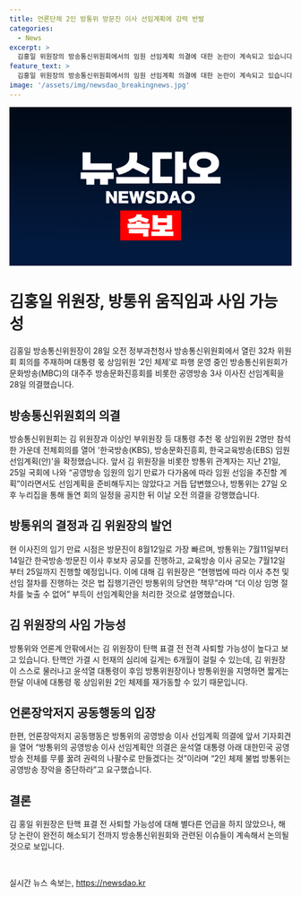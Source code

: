 ```yaml
---
title: 언론단체 2인 방통위 방문진 이사 선임계획에 강력 반발
categories:
  - News
excerpt: >
  김홍일 위원장의 방송통신위원회에서의 임원 선임계획 의결에 대한 논란이 계속되고 있습니다. 야당은 위원장 탄핵을 추진하고 있으며, 김 위원장이 자진 사퇴할 가능성도 제기되고 있습니다. 언론 및 시민 단체들은 2인 체제 불법 운영과 공영방송의 장악을 우려하고 있으며, 방통위의 결정에 강력히 반발하고 있습니다. 이에 대한 김 위원장과 방통위의 입장은 아직 명확하게 밝혀지지 않았습니다. (단어 수: 95, 글자 수: 604)
feature_text: >
  김홍일 위원장의 방송통신위원회에서의 임원 선임계획 의결에 대한 논란이 계속되고 있습니다. 야당은 위원장 탄핵을 추진하고 있으며, 김 위원장이 자진 사퇴할 가능성도 제기되고 있습니다. 언론 및 시민 단체들은 2인 체제 불법 운영과 공영방송의 장악을 우려하고 있으며, 방통위의 결정에 강력히 반발하고 있습니다. 이에 대한 김 위원장과 방통위의 입장은 아직 명확하게 밝혀지지 않았습니다. (단어 수: 95, 글자 수: 604)
image: '/assets/img/newsdao_breakingnews.jpg'
---
```


<p><img src="/assets/img/newsdao_breakingnews.jpg" alt="koreaapp 속보" /></p>

<h1 data-ke-size="size26">김홍일 위원장, 방통위 움직임과 사임 가능성</h1>

<p data-ke-size="size16">김홍일 방송통신위원장이 28일 오전 정부과천청사 방송통신위원회에서 열린 32차 위원회 회의를 주재하며 대통령 몫 상임위원 ‘2인 체제’로 파행 운영 중인 방송통신위원회가 문화방송(MBC)의 대주주 방송문화진흥회를 비롯한 공영방송 3사 이사진 선임계획을 28일 의결했습니다.</p>

<h2 data-ke-size="size24"><b>방송통신위원회의 의결</b></h2>

<p data-ke-size="size16">방송통신위원회는 김 위원장과 이상인 부위원장 등 대통령 추천 몫 상임위원 2명만 참석한 가운데 전체회의를 열어 '한국방송(KBS), 방송문화진흥회, 한국교육방송(EBS) 임원 선임계획(안)'을 확정했습니다. 앞서 김 위원장을 비롯한 방통위 관계자는 지난 21일, 25일 국회에 나와 “공영방송 임원의 임기 만료가 다가옴에 따라 임원 선임을 추진할 계획”이라면서도 선임계획을 준비해두지는 않았다고 거듭 답변했으나, 방통위는 27일 오후 누리집을 통해 돌연 회의 일정을 공지한 뒤 이날 오전 의결을 강행했습니다.</p>

<h2 data-ke-size="size24">방통위의 결정과 김 위원장의 발언</h2>

<p data-ke-size="size16">현 이사진의 임기 만료 시점은 방문진이 8월12일로 가장 빠르며, 방통위는 7월11일부터 14일간 한국방송·방문진 이사 후보자 공모를 진행하고, 교육방송 이사 공모는 7월12일부터 25일까지 진행할 예정입니다. 이에 대해 김 위원장은 “현행법에 따라 이사 추천 및 선임 절차를 진행하는 것은 법 집행기관인 방통위의 당연한 책무”라며 “더 이상 임명 절차를 늦출 수 없어” 부득이 선임계획안을 처리한 것으로 설명했습니다.</p>

<h2 data-ke-size="size24">김 위원장의 사임 가능성</h2>

<p data-ke-size="size16">방통위와 언론계 안팎에서는 김 위원장이 탄핵 표결 전 전격 사퇴할 가능성이 높다고 보고 있습니다. 탄핵안 가결 시 헌재의 심리에 길게는 6개월이 걸릴 수 있는데, 김 위원장이 스스로 물러나고 윤석열 대통령이 후임 방통위원장이나 방통위원을 지명하면 짧게는 한달 이내에 대통령 몫 상임위원 2인 체제를 재가동할 수 있기 때문입니다.</p>

<h2 data-ke-size="size24">언론장악저지 공동행동의 입장</h2>

<p data-ke-size="size16">한편, 언론장악저지 공동행동은 방통위의 공영방송 이사 선임계획 의결에 앞서 기자회견을 열어 “방통위의 공영방송 이사 선임계획안 의결은 윤석열 대통령 아래 대한민국 공영방송 전체를 무릎 꿇려 권력의 나팔수로 만들겠다는 것”이라며 “2인 체제 불법 방통위는 공영방송 장악을 중단하라”고 요구했습니다.</p>

<h2 data-ke-size="size24">결론</h2>

<p data-ke-size="size16">김 홍일 위원장은 탄핵 표결 전 사퇴할 가능성에 대해 별다른 언급을 하지 않았으나, 해당 논란이 완전히 해소되기 전까지 방송통신위원회와 관련된 이슈들이 계속해서 논의될 것으로 보입니다.</p>

<p data-ke-size="size16">&nbsp;</p>
실시간 뉴스 속보는, <a href="https://newsdao.kr" rel="dofollow">https://newsdao.kr</a>


